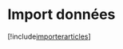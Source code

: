 # Import données

[!include[importerarticles](importdonnees.importerarticles.autogen.md)]



































































